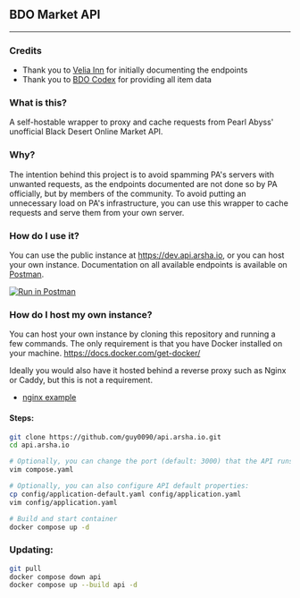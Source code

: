 ## BDO Market API 

---

### Credits

- Thank you to [Velia Inn](https://developers.veliainn.com) for initially documenting the endpoints
- Thank you to [BDO Codex](https://bdocodex.com) for providing all item data

### What is this?

A self-hostable wrapper to proxy and cache requests from Pearl Abyss' unofficial Black Desert Online Market API.

### Why?

The intention behind this project is to avoid spamming PA's servers with unwanted requests, as the endpoints documented are not done so by PA officially, but by members of the community.
To avoid putting an unnecessary load on PA's infrastructure, you can use this wrapper to cache requests and serve them from your own server.

### How do I use it?

You can use the public instance at https://dev.api.arsha.io, or you can host your own instance. Documentation on all available
endpoints is available on [Postman](https://documenter.getpostman.com/view/4028519/2s9Y5YRhp4#674b362e-2a27-4961-ac07-dfb925aee842).

[![Run in Postman](https://run.pstmn.io/button.svg)](https://app.getpostman.com/run-collection/4028519-0539c251-5838-4d15-94cd-565aa8293137?action=collection%2Ffork&source=rip_markdown&collection-url=entityId%3D4028519-0539c251-5838-4d15-94cd-565aa8293137%26entityType%3Dcollection%26workspaceId%3D69d535c0-8852-452e-81a7-f8c8584e19f0#?env%5BCONSOLE_NA%5D=W3sia2V5IjoicmVnaW9uIiwidmFsdWUiOiJjb25zb2xlX25hIiwiZW5hYmxlZCI6dHJ1ZX1d)

### How do I host my own instance?

You can host your own instance by cloning this repository and running a few commands. The only requirement is
that you have Docker installed on your machine. https://docs.docker.com/get-docker/

Ideally you would also have it hosted behind a reverse proxy such as Nginx or Caddy, but this is not a requirement. 
- [nginx example](nginx/api.example.com)

#### Steps:
```bash
git clone https://github.com/guy0090/api.arsha.io.git
cd api.arsha.io

# Optionally, you can change the port (default: 3000) that the API runs on by editing the exposed port in compose.yaml
vim compose.yaml

# Optionally, you can also configure API default properties:
cp config/application-default.yaml config/application.yaml
vim config/application.yaml

# Build and start container
docker compose up -d
```

### Updating:
```bash
git pull
docker compose down api
docker compose up --build api -d
```